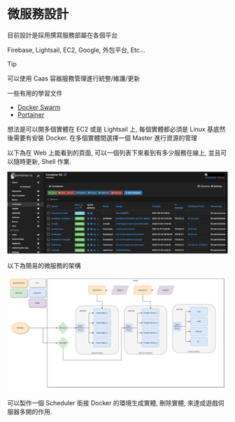 # 微服務設計

目前設計是採用撰寫服務部屬在各個平台

Firebase, Lightsail, EC2, Google, 外包平台, Etc...

> [!TIP]
> 可以使用 Caas 容器服務管理進行統整/維護/更新

一些有用的學習文件

* [Docker Swarm](https://docs.docker.com/engine/swarm/)
* [Portainer](https://docs.portainer.io/start/intro)

想法是可以開多個實體在 EC2 或是 Lightsail 上, 每個實體都必須是 Linux 基底然後需要有安裝 Docker. 在多個實體間選擇一個 Master 進行資源的管理

以下為在 Web 上能看到的頁面, 可以一個列表下來看到有多少服務在線上, 並且可以隨時更新, Shell 作業.

![portainer](../images/portainer-container-list-screen.webp)

以下為簡易的微服務的架構

![microservice](../images/MicroServices-Container_Based_Multiplayer.drawio.png)

可以製作一個 Scheduler 銜接 Docker 的環境生成實體, 刪除實體, 來達成遊戲伺服器多開的作用.
